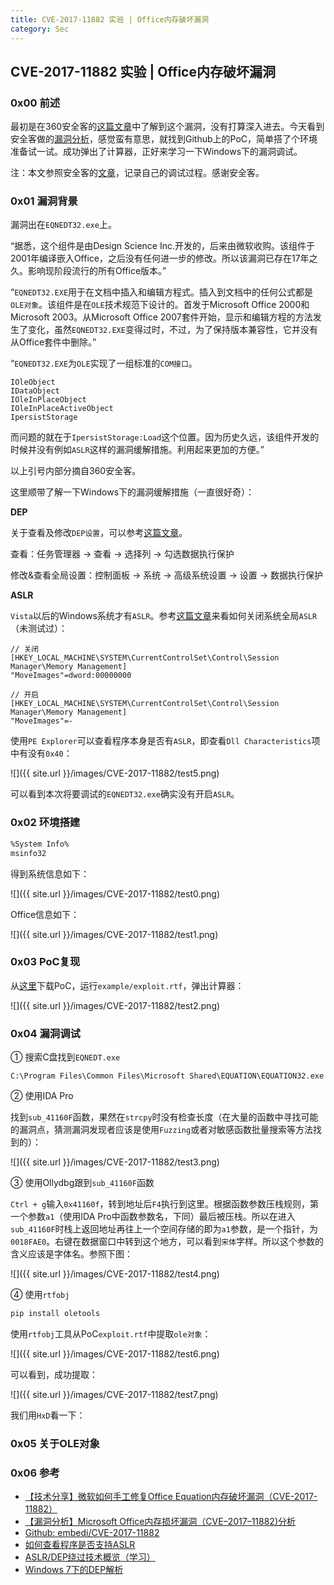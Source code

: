 ```yaml
---
title: CVE-2017-11882 实验 | Office内存破坏漏洞
category: Sec
---
```


## CVE-2017-11882 实验 | Office内存破坏漏洞

### 0x00 前述

最初是在360安全客的[这篇文章](http://bobao.360.cn/learning/detail/4729.html)中了解到这个漏洞，没有打算深入进去。今天看到安全客做的[漏洞分析](http://bobao.360.cn/learning/detail/4734.html)，感觉蛮有意思，就找到Github上的PoC，简单搭了个环境准备试一试。成功弹出了计算器，正好来学习一下Windows下的漏洞调试。

注：本文参照安全客的[文章](http://bobao.360.cn/learning/detail/4734.html)，记录自己的调试过程。感谢安全客。

### 0x01 漏洞背景

漏洞出在`EQNEDT32.exe`上。

“据悉，这个组件是由Design Science Inc.开发的，后来由微软收购。该组件于2001年编译嵌入Office，之后没有任何进一步的修改。所以该漏洞已存在17年之久。影响现阶段流行的所有Office版本。”

“`EQNEDT32.EXE`用于在文档中插入和编辑方程式。插入到文档中的任何公式都是`OLE对象`。该组件是在`OLE`技术规范下设计的。首发于Microsoft Office 2000和Microsoft 2003。从Microsoft Office 2007套件开始，显示和编辑方程的方法发生了变化，虽然`EQNEDT32.EXE`变得过时，不过，为了保持版本兼容性，它并没有从Office套件中删除。”

“`EQNEDT32.EXE`为`OLE`实现了一组标准的`COM接口`。

```
IOleObject
IDataObject
IOleInPlaceObject
IOleInPlaceActiveObject
IpersistStorage
```

而问题的就在于`IpersistStorage:Load`这个位置。因为历史久远，该组件开发的时候并没有例如`ASLR`这样的漏洞缓解措施。利用起来更加的方便。”

以上引号内部分摘自360安全客。

这里顺带了解一下Windows下的漏洞缓解措施（一直很好奇）：

**DEP**

关于查看及修改`DEP设置`，可以参考[这篇文章](https://technet.microsoft.com/zh-cn/library/ee958057.aspx)。

查看：任务管理器 -> 查看 -> 选择列 -> 勾选数据执行保护

修改&查看全局设置：控制面板 -> 系统 -> 高级系统设置 -> 设置 -> 数据执行保护

**ASLR**

`Vista`以后的Windows系统才有`ASLR`。参考[这篇文章](https://www.52pojie.cn/thread-377450-1-1.html)来看如何关闭系统全局`ASLR`（未测试过）：

```
// 关闭
[HKEY_LOCAL_MACHINE\SYSTEM\CurrentControlSet\Control\Session Manager\Memory Management]
"MoveImages"=dword:00000000

// 开启
[HKEY_LOCAL_MACHINE\SYSTEM\CurrentControlSet\Control\Session Manager\Memory Management]
"MoveImages"=-
```

使用`PE Explorer`可以查看程序本身是否有`ASLR`，即查看`Dll Characteristics`项中有没有`0x40`：

![]({{ site.url }}/images/CVE-2017-11882/test5.png)

可以看到本次将要调试的`EQNEDT32.exe`确实没有开启`ASLR`。

### 0x02 环境搭建

```bat
%System Info%
msinfo32
```

得到系统信息如下：

![]({{ site.url }}/images/CVE-2017-11882/test0.png)

Office信息如下：

![]({{ site.url }}/images/CVE-2017-11882/test1.png)

### 0x03 PoC复现

从[这里](https://github.com/embedi/CVE-2017-11882)下载PoC，运行`example/exploit.rtf`，弹出计算器：

![]({{ site.url }}/images/CVE-2017-11882/test2.png)

### 0x04 漏洞调试

① 搜索C盘找到`EQNEDT.exe`

```
C:\Program Files\Common Files\Microsoft Shared\EQUATION\EQUATION32.exe
```

② 使用IDA Pro

找到`sub_41160F`函数，果然在`strcpy`时没有检查长度（在大量的函数中寻找可能的漏洞点，猜测漏洞发现者应该是使用`Fuzzing`或者对敏感函数批量搜索等方法找到的）：

![]({{ site.url }}/images/CVE-2017-11882/test3.png)

③ 使用Ollydbg跟到`sub_41160F`函数

`Ctrl + g`输入`0x41160f`，转到地址后`F4`执行到这里。根据函数参数压栈规则，第一个参数`a1`（使用IDA Pro中函数参数名，下同）最后被压栈。所以在进入`sub_41160F`时栈上返回地址再往上一个空间存储的即为`a1`参数，是一个指针，为`0018FAE0`。右键在数据窗口中转到这个地方，可以看到`宋体`字样。所以这个参数的含义应该是字体名。参照下图：

![]({{ site.url }}/images/CVE-2017-11882/test4.png)

④ 使用`rtfobj`

```bat
pip install oletools
```

使用`rtfobj`工具从PoC`exploit.rtf`中提取`ole对象`：

![]({{ site.url }}/images/CVE-2017-11882/test6.png)

可以看到，成功提取：

![]({{ site.url }}/images/CVE-2017-11882/test7.png)

我们用`HxD`看一下：

### 0x05 关于OLE对象

### 0x06 参考

- [【技术分享】微软如何手工修复Office Equation内存破坏漏洞（CVE-2017-11882）](http://bobao.360.cn/learning/detail/4729.html)
- [【漏洞分析】Microsoft Office内存损坏漏洞（CVE–2017–11882)分析](http://bobao.360.cn/learning/detail/4734.html)
- [Github: embedi/CVE-2017-11882](https://github.com/embedi/CVE-2017-11882)
- [如何查看程序是否支持ASLR](http://blog.csdn.net/thesum/article/details/45343225)
- [ASLR/DEP绕过技术概览（学习）](http://blog.csdn.net/apxar/article/details/10366649)
- [Windows 7下的DEP解析](https://technet.microsoft.com/zh-cn/library/ee958057.aspx)